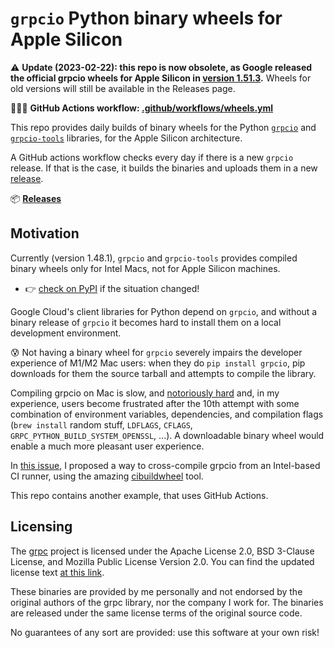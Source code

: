 # `grpcio` Python binary wheels for Apple Silicon

⚠️ **Update (2023-02-22): this repo is now obsolete, as Google released the official grpcio wheels for Apple Silicon in [version 1.51.3](https://pypi.org/project/grpcio/#files).** Wheels for old versions will still be available in the Releases page.

👩🏻‍💻 **GitHub Actions workflow: [.github/workflows/wheels.yml](.github/workflows/wheels.yml)**

This repo provides daily builds of binary wheels for the Python [`grpcio`](https://github.com/grpc/grpc/tree/master/src/python/grpcio) and [`grpcio-tools`](https://pypi.org/project/grpcio-tools/) libraries, for the Apple Silicon architecture.

A GitHub actions workflow checks every day if there is a new `grpcio` release. If that is the case, it builds the binaries and uploads them in a new [release](https://github.com/pietrodn/grpcio-mac-arm-build/releases).

📦 **[Releases](https://github.com/pietrodn/grpcio-mac-arm-build/releases)**

## Motivation

Currently (version 1.48.1), `grpcio` and `grpcio-tools` provides compiled binary wheels only for Intel Macs, not for Apple Silicon machines.
* 👉 [check on PyPI](https://pypi.org/project/grpcio/#files) if the situation changed!

Google Cloud's client libraries for Python depend on `grpcio`, and without a binary release of `grpcio` it becomes hard to install them on a local development environment.

😰 Not having a binary wheel for `grpcio` severely impairs the developer experience of M1/M2 Mac users: when they do `pip install grpcio`, pip downloads for them the source tarball and attempts to compile the library.

Compiling grpcio on Mac is slow, and [notoriously hard](https://github.com/grpc/grpc/issues/25082) and, in my experience, users become frustrated after the 10th attempt with some combination of environment variables, dependencies, and compilation flags (`brew install` random stuff, `LDFLAGS`, `CFLAGS`, `GRPC_PYTHON_BUILD_SYSTEM_OPENSSL`, ...). A downloadable binary wheel would enable a much more pleasant user experience.

In [this issue](https://github.com/grpc/grpc/issues/29262), I proposed a way to cross-compile grpcio from an Intel-based CI runner, using the amazing [cibuildwheel](https://github.com/pypa/cibuildwheel) tool.

This repo contains another example, that uses GitHub Actions.


## Licensing

The [grpc](https://github.com/grpc/grpc/blob/master/LICENSE) project is licensed under the Apache License 2.0, BSD 3-Clause License, and Mozilla Public License Version 2.0. You can find the updated license text [at this link](https://github.com/grpc/grpc/blob/master/LICENSE).

These binaries are provided by me personally and not endorsed by the original authors of the grpc library, nor the company I work for.
The binaries are released under the same license terms of the original source code.

No guarantees of any sort are provided: use this software at your own risk!
